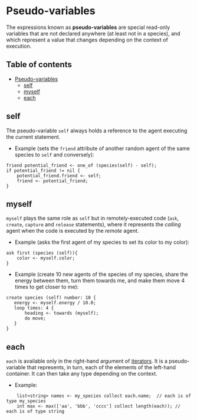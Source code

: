 
# Pseudo-variables



The expressions known as **pseudo-variables** are special read-only variables that are not declared anywhere (at least not in a species), and which represent a value that changes depending on the context of execution.


## Table of contents 

* [Pseudo-variables](#pseudo-variables)
	* [self](#self)
	* [myself](#myself)
	* [each](#each)



## self
The pseudo-variable `self` always holds a reference to the agent executing the current statement.

  * Example (sets the `friend` attribute of another random agent of the same species to `self` and conversely):

```
friend potential_friend <- one_of (species(self) - self);
if potential_friend != nil {
    potential_friend.friend <- self;
    friend <- potential_friend;
}
```




## myself
`myself` plays the same role as `self` but in remotely-executed code (`ask`, `create`, `capture` and `release` statements), where it represents the _calling_ agent when the code is executed by the _remote_ agent.

  * Example (asks the first agent of my species to set its color to my color):

```
ask first (species (self)){
    color <- myself.color;
}
```

  * Example (create 10 new agents of the species of my species, share the energy between them, turn them towards me, and make them move 4 times to get closer to me):

```
create species (self) number: 10 {
   energy <- myself.energy / 10.0;
   loop times: 4 {
       heading <- towards (myself);
       do move;
   }
}
```




## each
`each` is available only in the right-hand argument of [iterators](https://github.com/gama-platform/gama/wiki/Content\References\GAMLReferences\Expressions\Operators.md#Iterator-operators).  It is a pseudo-variable that represents, in turn, each of the elements of the left-hand container. It can then take any type depending on the context.

  * Example:

```
    list<string> names <- my_species collect each.name;  // each is of type my_species
    int max <- max(['aa', 'bbb', 'cccc'] collect length(each)); // each is of type string
```